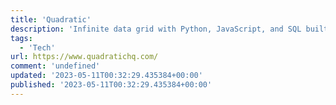 ```yaml
---
title: 'Quadratic'
description: 'Infinite data grid with Python, JavaScript, and SQL built-in. Data Connectors to pull in your data.'
tags:
  - 'Tech'
url: https://www.quadratichq.com/
comment: 'undefined'
updated: '2023-05-11T00:32:29.435384+00:00'
published: '2023-05-11T00:32:29.435384+00:00'
---
```


